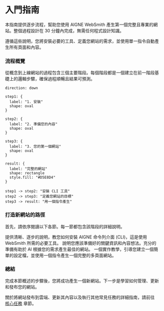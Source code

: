 # 入門指南

本指南提供逐步流程，幫助您使用 AIGNE WebSmith 產生第一個完整且專業的網站。整個過程設計在 30 分鐘內完成，無需任何程式設計知識。

遵循這些說明，您將安裝必要的工具、定義您網站的需求，並使用單一指令自動產生所有頁面和內容。

### 流程概覽

從概念到上線網站的過程包含三個主要階段。每個階段都是一個建立在前一階段基礎上的邏輯步驟，確保過程順暢且結果可預測。

```d2
direction: down

step1: {
  label: "1. 安裝"
  shape: oval
}

step2: {
  label: "2. 準備您的內容"
  shape: oval
}

step3: {
  label: "3. 您的第一個網站"
  shape: oval
}

result: {
  label: "完整的網站"
  shape: rectangle
  style.fill: "#D5E8D4"
}

step1 -> step2: "安裝 CLI 工具"
step2 -> step3: "定義您網站的目標"
step3 -> result: "用一個指令產生"
```

### 打造新網站的路徑

首先，請依序閱讀以下各節。每一節都包含該階段的詳細說明。

<x-cards>
  <x-card data-title="安裝" data-icon="lucide:download" data-href="/getting-started/installation">
    提供清晰、逐步的說明，教您如何安裝 AIGNE 命令列介面 (CLI)，這是使用 WebSmith 所需的必要工具。
  </x-card>
  <x-card data-title="準備您的內容" data-icon="lucide:clipboard-list" data-href="/getting-started/preparing-your-content">
    說明您應該準備好的關鍵資訊和內容想法。充分的準備有助於 AI 根據您的需求產生最佳的網站。
  </x-card>
  <x-card data-title="您的第一個網站" data-icon="lucide:rocket" data-href="/getting-started/your-first-website">
    一個實作教學，引導您建立一個簡單的設定檔，並使用一個指令產生一個完整的多頁面網站。
  </x-card>
</x-cards>

### 總結

完成本節概述的步驟後，您將成功產生一個新網站。下一步是學習如何管理、更新和發布您的網站。

關於將網站發布到雲端、更新其內容以及執行其他常見任務的詳細指南，請前往 [核心任務](./core-tasks.md) 章節。